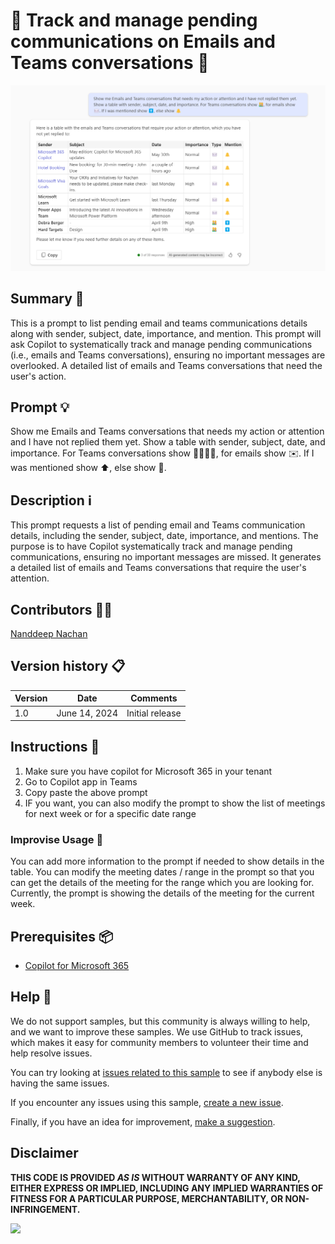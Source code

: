 # 🚀 Track and manage pending communications on Emails and Teams conversations 📆

![Demo of pending email and teams communications](./assets/demo.png)

## Summary 📜

This is a prompt to list pending email and teams communications details along with sender, subject, date, importance, and mention. This prompt will ask Copilot to systematically track and manage pending communications (i.e., emails and Teams conversations), ensuring no important messages are overlooked. A detailed list of emails and Teams conversations that need the user's action.

## Prompt 💡

Show me Emails and Teams conversations that needs my action or attention and I have not replied them yet. Show a table with sender, subject, date, and importance. For Teams conversations show 👨‍👩‍👦‍👦, for emails show ✉️. If I was mentioned show ⬆️, else show 🔔.

## Description ℹ️

This prompt requests a list of pending email and Teams communication details, including the sender, subject, date, importance, and mentions. The purpose is to have Copilot systematically track and manage pending communications, ensuring no important messages are missed. It generates a detailed list of emails and Teams conversations that require the user's attention.

## Contributors 👨‍💻

[Nanddeep Nachan](https://github.com/nanddeepn)

## Version history 📋

Version|Date|Comments
-------|----|--------
1.0|June 14, 2024|Initial release

## Instructions 📝

1. Make sure you have copilot for Microsoft 365 in your tenant
2. Go to Copilot app in Teams
3. Copy paste the above prompt
4. IF you want, you can also modify the prompt to show the list of meetings for next week or for a specific date range

### Improvise Usage 🚀

You can add more information to the prompt if needed to show details in the table. You can modify the meeting dates / range  in the prompt so that you can get the details of the meeting for the range which you are looking for. Currently, the prompt is showing the details of the meeting for the current week.

## Prerequisites 📦

* [Copilot for Microsoft 365](https://developer.microsoft.com/microsoft-365/dev-program)

## Help 💁

We do not support samples, but this community is always willing to help, and we want to improve these samples. We use GitHub to track issues, which makes it easy for  community members to volunteer their time and help resolve issues.

You can try looking at [issues related to this sample](https://github.com/pnp/copilot-prompts/issues?q=label%3A%22sample%3A%20YOUR-SAMPLE-NAME%22) to see if anybody else is having the same issues.

If you encounter any issues using this sample, [create a new issue](https://github.com/pnp/copilot-prompts/issues/new).

Finally, if you have an idea for improvement, [make a suggestion](https://github.com/pnp/copilot-prompts/issues/new).

## Disclaimer

**THIS CODE IS PROVIDED *AS IS* WITHOUT WARRANTY OF ANY KIND, EITHER EXPRESS OR IMPLIED, INCLUDING ANY IMPLIED WARRANTIES OF FITNESS FOR A PARTICULAR PURPOSE, MERCHANTABILITY, OR NON-INFRINGEMENT.**

![](https://m365-visitor-stats.azurewebsites.net/SamplesGallery/copilotprompts-m365-manage-pending-emails-conversations-prompt)
